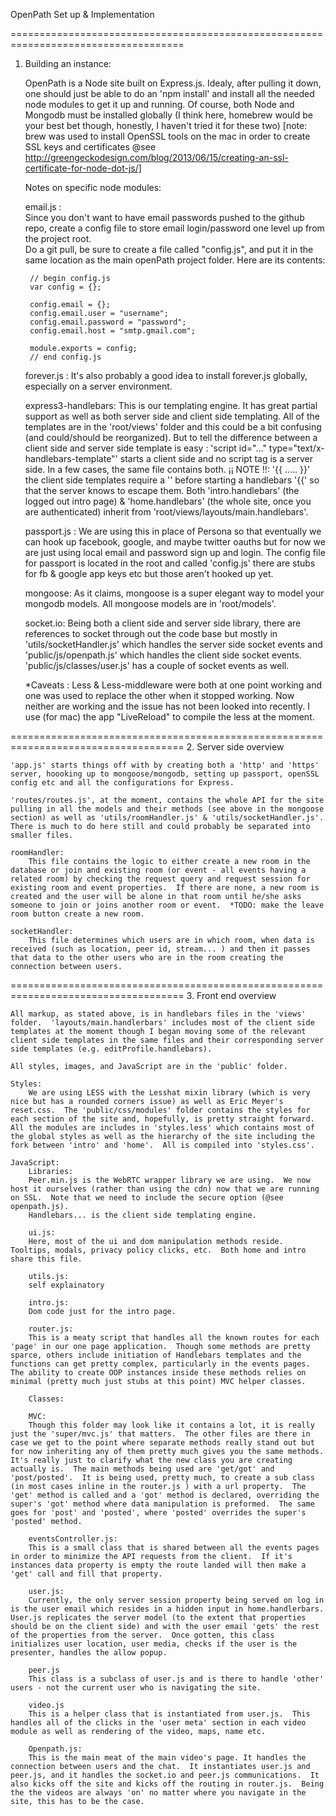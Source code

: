 OpenPath Set up & Implementation


====================================================================================
1. Building an instance:

	OpenPath is a Node site built on Express.js.  Idealy, after pulling it down, one should just be able to do an 'npm install' and install all the needed node modules to get it up and running.  Of course, both Node and Mongodb must be installed globally (I think here, homebrew would be your best bet though, honestly, I haven't tried it for these two) [note: brew was used to install OpenSSL tools on the mac in order to create SSL keys and certificates @see http://greengeckodesign.com/blog/2013/06/15/creating-an-ssl-certificate-for-node-dot-js/]  

	Notes on specific node modules:

  	email.js :  
	  	Since you don't want to have email passwords pushed to the github repo, create 
		a config file to store email login/password one level up from the project root.  
		Do a git pull, be sure to create a file called "config.js", and put it in the same location 
		as the main openPath project folder.  Here are its contents:

		// begin config.js
		var config = {};

		config.email = {};
		config.email.user = "username";
		config.email.password = "password";
		config.email.host = "smtp.gmail.com";

		module.exports = config;
		// end config.js

  	forever.js : 
	  	It's also probably a good idea to install forever.js globally, especially on a server environment.

	express3-handlebars:
		This is our templating engine.  It has great partial support as well as both server side and client side templating.  All of the templates are in the 'root/views' folder and this could be a bit confusing (and could/should be reorganized). But to tell the difference between a client side and server side template is easy : 'script id="..." type="text/x-handlebars-template"' starts a client side and no script tag is a server side. In a few cases, the same file contains both.  ¡¡ NOTE !!: '\{{ ..... }}' the client side templates require a '\' before starting a handlebars '{{' so that the server knows to escape them.
		Both 'intro.handlebars' (the logged out intro page) & 'home.handlebars' (the whole site, once you are authenticated) inherit from 'root/views/layouts/main.handlebars'.

	passport.js :
		We are using this in place of Persona so that eventually we can hook up facebook, google, and maybe twitter oauths but for now we are just using local email and password sign up and login.  The config file for passport is located in the root and called 'config.js' there are stubs for fb & google app keys etc but those aren't hooked up yet.

	mongoose:
		As it claims, mongoose is a super elegant way to model your mongodb models.  All mongoose models are in 'root/models'.

	socket.io:
		Being both a client side and server side library, there are references to socket through out the code base but mostly in 'utils/socketHandler.js' which handles the server side socket events and 'public/js/openpath.js' which handles the client side socket events.  'public/js/classes/user.js' has a couple of socket events as well.

	*Caveats : Less & Less-middleware were both at one point working and one was used to replace the other when it stopped working.  Now neither are working and the issue has not been looked into recently.  I use (for mac) the app "LiveReload" to compile the less at the moment.

====================================================================================
2. Server side overview
	
	'app.js' starts things off with by creating both a 'http' and 'https' server, hoooking up to mongoose/mongodb, setting up passport, openSSL config etc and all the configurations for Express.

	'routes/routes.js', at the moment, contains the whole API for the site pulling in all the models and their methods (see above in the mongoose section) as well as 'utils/roomHandler.js' & 'utils/socketHandler.js'.  There is much to do here still and could probably be separated into smaller files.

	roomHandler:
		This file contains the logic to either create a new room in the database or join and existing room (or event - all events having a related room) by checking the request query and request session for existing room and event properties.  If there are none, a new room is created and the user will be alone in that room until he/she asks someone to join or joins another room or event.  *TODO: make the leave room button create a new room.

	socketHandler: 
		This file determines which users are in which room, when data is received (such as location, peer id, stream... ) and then it passes that data to the other users who are in the room creating the connection between users.

====================================================================================
3. Front end overview

	All markup, as stated above, is in handlebars files in the 'views' folder.  'layouts/main.handlerbars' includes most of the client side templates at the moment though I began moving some of the relevant client side templates in the same files and their corresponding server side templates (e.g. editProfile.handlebars).

	All styles, images, and JavaScript are in the 'public' folder.  

	Styles:
		We are using LESS with the Lesshat mixin library (which is very nice but has a rounded corners issue) as well as Eric Meyer's reset.css.  The 'public/css/modules' folder contains the styles for each section of the site and, hopefully, is pretty straight forward. All the modules are includes in 'styles.less' which contains most of the global styles as well as the hierarchy of the site including the fork between 'intro' and 'home'.  All is compiled into 'styles.css'.

	JavaScript:
		Libraries: 
		Peer.min.js is the WebRTC wrapper library we are using.  We now host it ourselves (rather than using the cdn) now that we are running on SSL.  Note that we need to include the secure option (@see openpath.js).
		Handlebars... is the client side templating engine.

		ui.js:
		Here, most of the ui and dom manipulation methods reside.  Tooltips, modals, privacy policy clicks, etc.  Both home and intro share this file.

		utils.js:
		self explainatory

		intro.js:
		Dom code just for the intro page.

		router.js:
		This is a meaty script that handles all the known routes for each 'page' in our one page application.  Though some methods are pretty sparce, others include initiation of Handlebars templates and the functions can get pretty complex, particularly in the events pages.  The ability to create OOP instances inside these methods relies on minimal (pretty much just stubs at this point) MVC helper classes.

		Classes:
		
		MVC:
		Though this folder may look like it contains a lot, it is really just the 'super/mvc.js' that matters.  The other files are there in case we get to the point where separate methods really stand out but for now inheriting any of them pretty much gives you the same methods.  It's really just to clarify what the new class you are creating actually is.  The main methods being used are 'get/got' and 'post/posted'.  It is being used, pretty much, to create a sub class (in most cases inline in the router.js ) with a url property.  The 'get' method is called and a 'got' method is declared, overriding the super's 'got' method where data manipulation is preformed.  The same goes for 'post' and 'posted', where 'posted' overrides the super's 'posted' method.

		eventsController.js:
		This is a small class that is shared between all the events pages in order to minimize the API requests from the client.  If it's instances data property is empty the route landed will then make a 'get' call and fill that property.

		user.js:
		Currently, the only server session property being served on log in is the user email which resides in a hidden input in home.handlerbars.  User.js replicates the server model (to the extent that properties should be on the client side) and with the user email 'gets' the rest of the properties from the server.  Once gotten, this class initializes user location, user media, checks if the user is the presenter, handles the allow popup.

		peer.js
		This class is a subclass of user.js and is there to handle 'other' users - not the current user who is navigating the site.

		video.js
		This is a helper class that is instantiated from user.js.  This handles all of the clicks in the 'user meta' section in each video module as well as rendering of the video, maps, name etc.

		Openpath.js:
		This is the main meat of the main video's page. It handles the connection between users and the chat.  It instantiates user.js and peer.js, and it handles the socket.io and peer.js communications.  It also kicks off the site and kicks off the routing in router.js.  Being the the videos are always 'on' no matter where you navigate in the site, this has to be the case.





